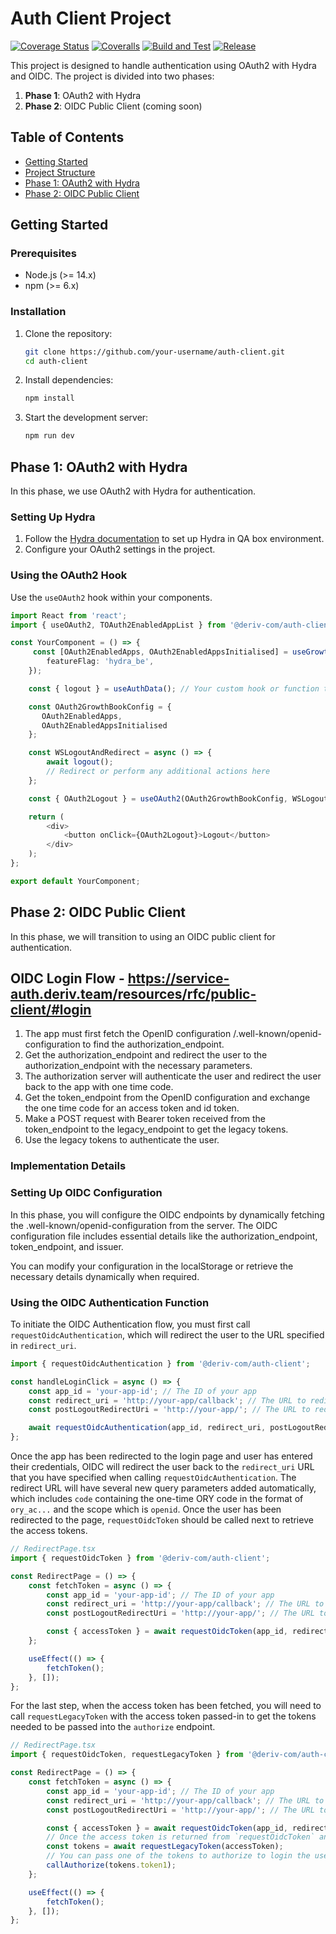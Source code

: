 # Auth Client Project

[![Coverage Status](https://coveralls.io/repos/github/deriv-com/auth-client/badge.svg?branch=master)](https://coveralls.io/github/deriv-com/auth-client?branch=master)
[![Coveralls](https://github.com/deriv-com/auth-client/actions/workflows/coveralls.yml/badge.svg)](https://github.com/deriv-com/auth-client/actions/workflows/coveralls.yml)
[![Build and Test](https://github.com/deriv-com/auth-client/actions/workflows/build.yml/badge.svg)](https://github.com/deriv-com/auth-client/actions/workflows/build.yml)
[![Release](https://github.com/deriv-com/auth-client/actions/workflows/publish_npm.yml/badge.svg)](https://github.com/deriv-com/auth-client/actions/workflows/publish_npm.yml)

This project is designed to handle authentication using OAuth2 with Hydra and OIDC. The project is divided into two phases:

1. **Phase 1**: OAuth2 with Hydra
2. **Phase 2**: OIDC Public Client (coming soon)

## Table of Contents

-   [Getting Started](#getting-started)
-   [Project Structure](#project-structure)
-   [Phase 1: OAuth2 with Hydra](#phase-1-oauth2-with-hydra)
-   [Phase 2: OIDC Public Client](#phase-2-oidc-public-client)

## Getting Started

### Prerequisites

-   Node.js (>= 14.x)
-   npm (>= 6.x)

### Installation

1. Clone the repository:

    ```sh
    git clone https://github.com/your-username/auth-client.git
    cd auth-client
    ```

2. Install dependencies:

    ```sh
    npm install
    ```

3. Start the development server:
    ```sh
    npm run dev
    ```

## Phase 1: OAuth2 with Hydra

In this phase, we use OAuth2 with Hydra for authentication.

### Setting Up Hydra

1. Follow the [Hydra documentation](https://service-auth.deriv.team/resources/hydra-qa-setup/) to set up Hydra in QA box environment.
2. Configure your OAuth2 settings in the project.

### Using the OAuth2 Hook

Use the `useOAuth2` hook within your components.

```typescript
import React from 'react';
import { useOAuth2, TOAuth2EnabledAppList } from '@deriv-com/auth-client';

const YourComponent = () => {
     const [OAuth2EnabledApps, OAuth2EnabledAppsInitialised] = useGrowthbookGetFeatureValue<TOAuth2EnabledAppList>({
        featureFlag: 'hydra_be',
    });

    const { logout } = useAuthData(); // Your custom hook or function to handle logout

    const OAuth2GrowthBookConfig = {
       OAuth2EnabledApps,
       OAuth2EnabledAppsInitialised
    };

    const WSLogoutAndRedirect = async () => {
        await logout();
        // Redirect or perform any additional actions here
    };

    const { OAuth2Logout } = useOAuth2(OAuth2GrowthBookConfig, WSLogoutAndRedirect);

    return (
        <div>
            <button onClick={OAuth2Logout}>Logout</button>
        </div>
    );
};

export default YourComponent;

```

## Phase 2: OIDC Public Client

In this phase, we will transition to using an OIDC public client for authentication.

## OIDC Login Flow - https://service-auth.deriv.team/resources/rfc/public-client/#login

1. The app must first fetch the OpenID configuration /.well-known/openid-configuration to find the authorization_endpoint.
2. Get the authorization_endpoint and redirect the user to the authorization_endpoint with the necessary parameters.
3. The authorization server will authenticate the user and redirect the user back to the app with one time code.
4. Get the token_endpoint from the OpenID configuration and exchange the one time code for an access token and id token.
5. Make a POST request with Bearer token received from the token_endpoint to the legacy_endpoint to get the legacy tokens.
6. Use the legacy tokens to authenticate the user.

### Implementation Details

### Setting Up OIDC Configuration

In this phase, you will configure the OIDC endpoints by dynamically fetching the .well-known/openid-configuration from the server. The OIDC configuration file includes essential details like the authorization_endpoint, token_endpoint, and issuer.

You can modify your configuration in the localStorage or retrieve the necessary details dynamically when required.

### Using the OIDC Authentication Function

To initiate the OIDC Authentication flow, you must first call `requestOidcAuthentication`, which will redirect the user to the URL specified in `redirect_uri`.

```typescript
import { requestOidcAuthentication } from '@deriv-com/auth-client';

const handleLoginClick = async () => {
    const app_id = 'your-app-id'; // The ID of your app
    const redirect_uri = 'http://your-app/callback'; // The URL to redirect to after successful login
    const postLogoutRedirectUri = 'http://your-app/'; // The URL to redirect to after logging out

    await requestOidcAuthentication(app_id, redirect_uri, postLogoutRedirectUri); // If successful, the user will be redirected to the redirectUri
};
```

Once the app has been redirected to the login page and user has entered their credentials, OIDC will redirect the user back to the `redirect_uri` URL that you have specified when calling `requestOidcAuthentication`. The redirect URL will have several new query parameters added automatically, which includes `code` containing the one-time ORY code in the format of `ory_ac...` and the scope which is `openid`.
Once the user has been redirected to the page, `requestOidcToken` should be called next to retrieve the access tokens.

```typescript
// RedirectPage.tsx
import { requestOidcToken } from '@deriv-com/auth-client';

const RedirectPage = () => {
    const fetchToken = async () => {
        const app_id = 'your-app-id'; // The ID of your app
        const redirect_uri = 'http://your-app/callback'; // The URL to redirect to after successful login
        const postLogoutRedirectUri = 'http://your-app/'; // The URL to redirect to after logging out

        const { accessToken } = await requestOidcToken(app_id, redirect_uri, postLogoutRedirectUri);
    };

    useEffect(() => {
        fetchToken();
    }, []);
};
```

For the last step, when the access token has been fetched, you will need to call `requestLegacyToken` with the access token passed-in to get the tokens needed to be passed into the `authorize` endpoint.

```typescript
// RedirectPage.tsx
import { requestOidcToken, requestLegacyToken } from '@deriv-com/auth-client';

const RedirectPage = () => {
    const fetchToken = async () => {
        const app_id = 'your-app-id'; // The ID of your app
        const redirect_uri = 'http://your-app/callback'; // The URL to redirect to after successful login
        const postLogoutRedirectUri = 'http://your-app/'; // The URL to redirect to after logging out

        const { accessToken } = await requestOidcToken(app_id, redirect_uri, postLogoutRedirectUri);
        // Once the access token is returned from `requestOidcToken` and is available, call `requestLegacyToken` to finally retrieve the tokens to pass into authorize
        const tokens = await requestLegacyToken(accessToken);
        // You can pass one of the tokens to authorize to login the user
        callAuthorize(tokens.token1);
    };

    useEffect(() => {
        fetchToken();
    }, []);
};
```

